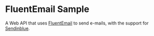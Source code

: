 # FluentEmail Sample
A Web API that uses [FluentEmail](https://github.com/lukencode/FluentEmail) to send e-mails, with the support for [Sendinblue](http://www.sendinblue.com).
